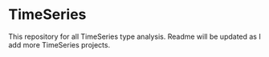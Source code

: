 # TimeSeries

This repository for all TimeSeries type analysis. Readme will be updated as I add more TimeSeries projects. 
